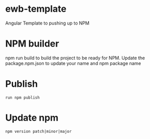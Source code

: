 # ewb-template
Angular Template to pushing up to NPM

# NPM builder
npm run build to build the project to be ready for NPM.
Update the package.npm.json to update your name and npm package name

# Publish
```
run npm publish
```

# Update npm
```
npm version patch|minor|major
```
